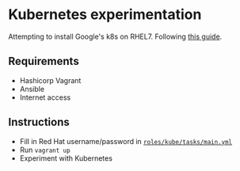 # Kubernetes experimentation

Attempting to install Google's k8s on RHEL7.
Following [this guide][installing-kubeadm].

## Requirements

- Hashicorp Vagrant
- Ansible
- Internet access

## Instructions

- Fill in Red Hat username/password in [`roles/kube/tasks/main.yml`](./roles/kube/tasks/main.yml)
- Run `vagrant up`
- Experiment with Kubernetes

<!-- links -->
[installing-kubeadm]: https://kubernetes.io/docs/setup/production-environment/tools/kubeadm/install-kubeadm/

